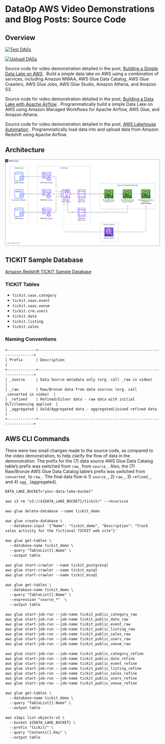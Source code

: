 # DataOp AWS Video Demonstrations and Blog Posts: Source Code

## Overview

[![Test DAGs](https://github.com/garystafford/tickit-data-lake-demo/actions/workflows/test_dags.yml/badge.svg?branch=main)](https://github.com/garystafford/tickit-data-lake-demo/actions/workflows/test_dags.yml)

[![Upload DAGs](https://github.com/garystafford/tickit-data-lake-demo/actions/workflows/upload_dags.yml/badge.svg?branch=main)](https://github.com/garystafford/tickit-data-lake-demo/actions/workflows/upload_dags.yml)

Source code for video demonstration detailed in the
post, [Building a Simple Data Lake on AWS](https://garystafford.medium.com/building-a-simple-data-lake-on-aws-df21ca092e32)
. Build a simple data lake on AWS using a combination of services, including Amazon MWAA, AWS Glue Data Catalog, AWS
Glue Crawlers, AWS Glue Jobs, AWS Glue Studio, Amazon Athena, and Amazon S3.

Source code for video demonstration detailed in the
post, [Building a Data Lake with Apache Airflow](https://garystafford.medium.com/building-a-data-lake-with-apache-airflow-b48bd953c2b)
. Programmatically build a simple Data Lake on AWS using Amazon Managed Workflows for Apache Airflow, AWS Glue, and Amazon Athena.

Source code for video demonstration detailed in the
post, [AWS Lakehouse Automation](https://medium.com/@garystafford/aws-lakehouse-automation)
. Programmatically load data into and upload data from Amazon Redshift using Apache Airflow.

## Architecture

![Architecture](./diagram/diagram.png)

## TICKIT Sample Database

[Amazon Redshift TICKIT Sample Database](https://docs.aws.amazon.com/redshift/latest/dg/c_sampledb.html)

### TICKIT Tables

- `tickit.saas.category`
- `tickit.saas.event`
- `tickit.saas.venue`
- `tickit.crm.users`
- `tickit.date`
- `tickit.listing`
- `tickit.sales`

### Naming Conventions

```text
+-------------+--------------------------------------------------------------------+
| Prefix      | Description                                                        |
+-------------+--------------------------------------------------------------------+
| _source     | Data Source metadata only (org. call _raw in video)                |
| _raw        | Raw/Bronze data from data sources (org. call _converted in video)  |
| _refined    | Refined/Silver data - raw data with initial ELT/cleansing applied  |
| _aggregated | Gold/Aggregated data - aggregated/joined refined data              |
+-------------+--------------------------------------------------------------------+
```

## AWS CLI Commands

There were two small changes made to the source code, as compared to the video demonstration, to help clarify the flow
of data in the demonstration. The prefix for the (7) data source AWS Glue Data Catalog table’s prefix was switched
from `raw_` from `source_`. Also, the (7) Raw/Bronze AWS Glue Data Catalog table’s prefix was switched from `converted_`
to `raw_`. The final data flow is 1) `source_`, 2) `raw_`, 3) `refined_`, and 4) `agg_` (aggregated).

```shell
DATA_LAKE_BUCKET="your-data-lake-bucket"

aws s3 rm "s3://${DATA_LAKE_BUCKET}/tickit/" --recursive

aws glue delete-database --name tickit_demo

aws glue create-database \
  --database-input '{"Name": "tickit_demo", "Description": "Track sales activity for the fictional TICKIT web site"}'

aws glue get-tables \
  --database-name tickit_demo \
  --query "TableList[].Name" \
  --output table

aws glue start-crawler --name tickit_postgresql
aws glue start-crawler --name tickit_mysql
aws glue start-crawler --name tickit_mssql

aws glue get-tables \
  --database-name tickit_demo \
  --query "TableList[].Name" \
  --expression "source_*"  \
  --output table

aws glue start-job-run --job-name tickit_public_category_raw
aws glue start-job-run --job-name tickit_public_date_raw
aws glue start-job-run --job-name tickit_public_event_raw
aws glue start-job-run --job-name tickit_public_listing_raw
aws glue start-job-run --job-name tickit_public_sales_raw
aws glue start-job-run --job-name tickit_public_users_raw
aws glue start-job-run --job-name tickit_public_venue_raw

aws glue start-job-run --job-name tickit_public_category_refine
aws glue start-job-run --job-name tickit_public_date_refine
aws glue start-job-run --job-name tickit_public_event_refine
aws glue start-job-run --job-name tickit_public_listing_refine
aws glue start-job-run --job-name tickit_public_sales_refine
aws glue start-job-run --job-name tickit_public_users_refine
aws glue start-job-run --job-name tickit_public_venue_refine

aws glue get-tables \
  --database-name tickit_demo \
  --query "TableList[].Name" \
  --output table

aws s3api list-objects-v2 \
  --bucket ${DATA_LAKE_BUCKET} \
  --prefix "tickit/" \
  --query "Contents[].Key" \
  --output table
```
